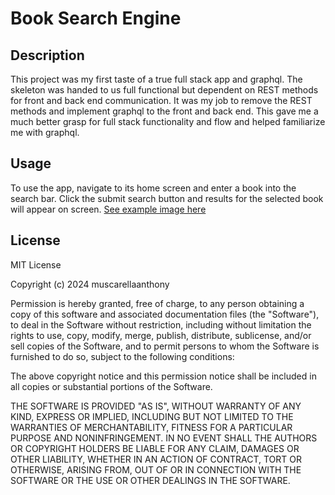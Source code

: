 # Book Search Engine

## Description
This project was my first taste of a true full stack app and graphql. The skeleton was handed to us full functional but dependent on REST methods for front and back end communication. It was my job to remove the REST methods and implement graphql to the front and back end. This gave me a much better grasp for full stack functionality and flow and helped familiarize me with graphql.

## Usage
To use the app, navigate to its home screen and enter a book into the search bar. Click the submit search button and results for the selected book will appear on screen. [See example image here](./client/public/BookSearchEngine.png)

## License
MIT License

Copyright (c) 2024 muscarellaanthony

Permission is hereby granted, free of charge, to any person obtaining a copy
of this software and associated documentation files (the "Software"), to deal
in the Software without restriction, including without limitation the rights
to use, copy, modify, merge, publish, distribute, sublicense, and/or sell
copies of the Software, and to permit persons to whom the Software is
furnished to do so, subject to the following conditions:

The above copyright notice and this permission notice shall be included in all
copies or substantial portions of the Software.

THE SOFTWARE IS PROVIDED "AS IS", WITHOUT WARRANTY OF ANY KIND, EXPRESS OR
IMPLIED, INCLUDING BUT NOT LIMITED TO THE WARRANTIES OF MERCHANTABILITY,
FITNESS FOR A PARTICULAR PURPOSE AND NONINFRINGEMENT. IN NO EVENT SHALL THE
AUTHORS OR COPYRIGHT HOLDERS BE LIABLE FOR ANY CLAIM, DAMAGES OR OTHER
LIABILITY, WHETHER IN AN ACTION OF CONTRACT, TORT OR OTHERWISE, ARISING FROM,
OUT OF OR IN CONNECTION WITH THE SOFTWARE OR THE USE OR OTHER DEALINGS IN THE
SOFTWARE.
